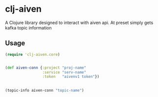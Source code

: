 # clj-aiven

A Clojure library designed to interact with aiven api. At preset simply gets kafka topic information

## Usage
```clojure
(require 'clj-aiven.core)


(def aiven-conn {:project "proj-name"
                 :service "serv-name"
                 :token   "aivenv1 token"})
              
                 
(topic-info aiven-conn "topic-name")              


```
